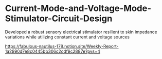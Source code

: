 # Current-Mode-and-Voltage-Mode-Stimulator-Circuit-Design
Developed a robust sensory electrical  stimulator resilient to skin impedance variations while utilizing constant current and voltage sources

https://fabulous-nautilus-178.notion.site/Weekly-Report-1a2990d7e8c0445bb306c2cdf9c2887e?pvs=4
